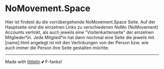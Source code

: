 # NoMovement.Space

Hier ist findest du die vorrübergehende NoMovement.Space Seite. Auf der Hauptseite sind die einzelnen Links zu verschiedenen NoMo (NoMovement) Accounts verlinkt, als auch jeweils eine "Visitenkartenseite" der einzelnen Mitglieder\*in. Jede Mitglied\*in hat dann nochmal eine Seite die jeweils mit [name].html angelegt ist mit den Verlinkungen von der Person bzw. wie auch immer die Person ihre Seite gestalten möchte.

---

Made with [littlelin](https://github.com/sethcottle/littlelink) 💕 F-fanks!